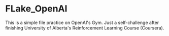 # FLake_OpenAI

This is a simple file practice on OpenAI's Gym.
Just a self-challenge after finishing University of Alberta's Reinforcement Learning Course (Coursera).
